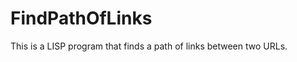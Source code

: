 FindPathOfLinks
===============

This is a LISP program that finds a path of links between two URLs.
